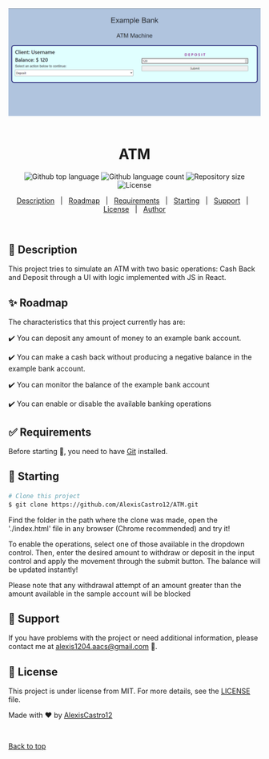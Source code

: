 <div align="center" id="top"> 
  <img src="ATM.png" alt="ATM" />
  &#xa0;
</div>

<h1 align="center">ATM</h1>

<p align="center">
  <img alt="Github top language" src="https://img.shields.io/github/languages/top/AlexisCastro12/ATM?color=56BEB8">

  <img alt="Github language count" src="https://img.shields.io/github/languages/count/AlexisCastro12/ATM?color=56BEB8">

  <img alt="Repository size" src="https://img.shields.io/github/repo-size/AlexisCastro12/ATM?color=56BEB8">

  <img alt="License" src="https://img.shields.io/github/license/AlexisCastro12/ATM?color=56BEB8">
</p>

<p align="center">
  <a href="#dart-description">Description</a> &#xa0; | &#xa0; 
  <a href="#sparkles-roadmap">Roadmap</a> &#xa0; | &#xa0;
  <a href="#white_check_mark-requirements">Requirements</a> &#xa0; | &#xa0;
  <a href="#checkered_flag-starting">Starting</a> &#xa0; | &#xa0;
  <a href="#wrench-support">Support</a> &#xa0; | &#xa0;
  <a href="#memo-license">License</a> &#xa0; | &#xa0;
  <a href="https://github.com/AlexisCastro12" target="_blank">Author</a>
</p>

<br>

## :dart: Description

This project tries to simulate an ATM with two basic operations: Cash Back and Deposit through a UI with logic implemented with JS in React.

## :sparkles: Roadmap

The characteristics that this project currently has are:

:heavy_check_mark: You can deposit any amount of money to an example bank account.

:heavy_check_mark: You can make a cash back without producing a negative balance in the example bank account.

:heavy_check_mark: You can monitor the balance of the example bank account

:heavy_check_mark: You can enable or disable the available banking operations

## :white_check_mark: Requirements

Before starting :checkered_flag:, you need to have [Git](https://git-scm.com) installed.

## :checkered_flag: Starting

```bash
# Clone this project
$ git clone https://github.com/AlexisCastro12/ATM.git

```

Find the folder in the path where the clone was made, open the './index.html' file in any browser (Chrome recommended) and try it!

To enable the operations, select one of those available in the dropdown control. Then, enter the desired amount to withdraw or deposit in the input control and apply the movement through the submit button. The balance will be updated instantly!

Please note that any withdrawal attempt of an amount greater than the amount available in the sample account will be blocked

## :wrench: Support

If you have problems with the project or need additional information, please contact me at <alexis1204.aacs@gmail.com> :e-mail:.

## :memo: License

This project is under license from MIT. For more details, see the [LICENSE](LICENSE) file.

Made with :heart: by <a href="https://github.com/AlexisCastro12" target="_blank">AlexisCastro12</a>

&#xa0;

<a href="#top">Back to top</a>
